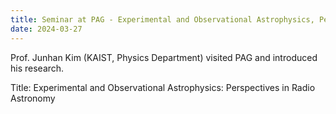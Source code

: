 ```yaml
---
title: Seminar at PAG - Experimental and Observational Astrophysics, Perspectives in Radio Astronomy
date: 2024-03-27
---
```


Prof. Junhan Kim (KAIST, Physics Department) visited PAG and introduced his research.

Title: Experimental and Observational Astrophysics: Perspectives in Radio Astronomy